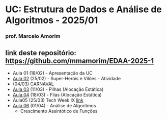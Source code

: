 # UC: Estrutura de Dados e Análise de Algoritmos - 2025/01
### prof. Marcelo Amorim

## link deste repositório: https://github.com/mmamorim/EDAA-2025-1

* Aula 01 (18/02) - Apresentação da UC
* [Aula 02](./Aula02_25Fev/) (25/02) - Super-Heróis e Vilões - Atividade 
* (04/03) CARNAVAL
* [Aula 03](./Aula03_11Mar/) (11/03) - Pilhas (Alocação Estática) 
* [Aula 04](./Aula04_18Mar/) (18/03) - Filas (Alocação Estática)
* Aula05 (25/03) Tech Week IX [link](https://animatechweek.com.br/)
* [Aula 06](./Aula06_01Abr/) (01/04) - Análise de Algoritmos
  - Crescimento Assintótico de Funções
